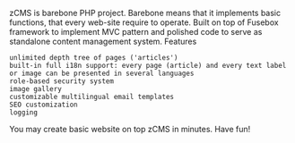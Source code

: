 zCMS is barebone PHP project. Barebone means that it implements basic functions, that every web-site require to operate. Built on top of Fusebox framework to implement MVC pattern and polished code to serve as standalone content management system.
Features

    unlimited depth tree of pages ('articles')
    built-in full i18n support: every page (article) and every text label or image can be presented in several languages
    role-based security system
    image gallery
    customizable multilingual email templates
    SEO customization
    logging 

You may create basic website on top zCMS in minutes. Have fun!
